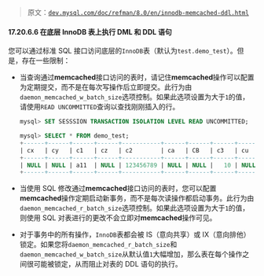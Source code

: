 > 原文：[`dev.mysql.com/doc/refman/8.0/en/innodb-memcached-ddl.html`](https://dev.mysql.com/doc/refman/8.0/en/innodb-memcached-ddl.html)

#### 17.20.6.6 在底层 InnoDB 表上执行 DML 和 DDL 语句

您可以通过标准 SQL 接口访问底层的`InnoDB`表（默认为`test.demo_test`）。但是，存在一些限制：

+   当查询通过**memcached**接口访问的表时，请记住**memcached**操作可以配置为定期提交，而不是在每次写操作后立即提交。此行为由`daemon_memcached_w_batch_size`选项控制。如果此选项设置为大于`1`的值，请使用`READ UNCOMMITTED`查询以查找刚刚插入的行。

    ```sql
    mysql> SET SESSSION TRANSACTION ISOLATION LEVEL READ UNCOMMITTED;

    mysql> SELECT * FROM demo_test;
    +------+------+------+------+-----------+------+------+------+------+------+------+
    | cx   | cy   | c1   | cz   | c2        | ca   | CB   | c3   | cu   | c4   | C5   |
    +------+------+------+------+-----------+------+------+------+------+------+------+
    | NULL | NULL | a11  | NULL | 123456789 | NULL | NULL |   10 | NULL |    3 | NULL |
    +------+------+------+------+-----------+------+------+------+------+------+------+
    ```

+   当使用 SQL 修改通过**memcached**接口访问的表时，您可以配置**memcached**操作定期启动新事务，而不是每次读操作都启动事务。此行为由`daemon_memcached_r_batch_size`选项控制。如果此选项设置为大于`1`的值，则使用 SQL 对表进行的更改不会立即对**memcached**操作可见。

+   对于事务中的所有操作，`InnoDB`表都会被 IS（意向共享）或 IX（意向排他）锁定。如果您将`daemon_memcached_r_batch_size`和`daemon_memcached_w_batch_size`从默认值`1`大幅增加，那么表在每个操作之间很可能被锁定，从而阻止对表的 DDL 语句的执行。
